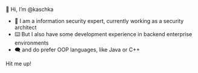 👋 Hi, I’m @kaschka

- 🔐 I am a information security expert, currently working as a security architect
- ⌨️ But I also have some development experience in backend enterprise environments
- 🗨️ and do prefer OOP languages, like Java or C++

Hit me up!
